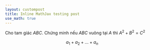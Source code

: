 ```yaml
---
layout: custompost
title: Inline MathJax testing post
use_math: true
---
```


Cho tam giác $ABC$. Chứng minh nếu $ABC$ vuông tại $A$ thì $A^2+B^2=C^2$

$$
a_1+a_2+...+a_n
$$
